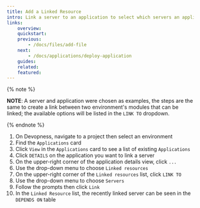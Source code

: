 ```yaml
---
title: Add a Linked Resource
intro: Link a server to an application to select which servers an application can be deployed.
links:
    overview:
    quickstart:
    previous:
        - /docs/files/add-file
    next:
        - /docs/applications/deploy-application
    guides:
    related:
    featured:
---
```


{% note %}

**NOTE**: A server and application were chosen as examples, the steps are the same to create a link between two environment's modules that can be linked; the available options will be listed in the `LINK TO` dropdown.

{% endnote %}

1. On Devopness, navigate to a project then select an environment
1. Find the `Applications` card
1. Click `View` in the `Applications` card to see a list of existing `Applications`
1. Click `DETAILS` on the application you want to link a server
1. On the upper-right corner of the application details view, click `...`
1. Use the drop-down menu to choose `Linked resources`
1. On the upper-right corner of the `Linked resources` list, click `LINK TO`
1. Use the drop-down menu to choose `Servers`
1. Follow the prompts then click `Link`
1. In the `Linked Resource` list, the recently linked server can be seen in the `DEPENDS ON` table
